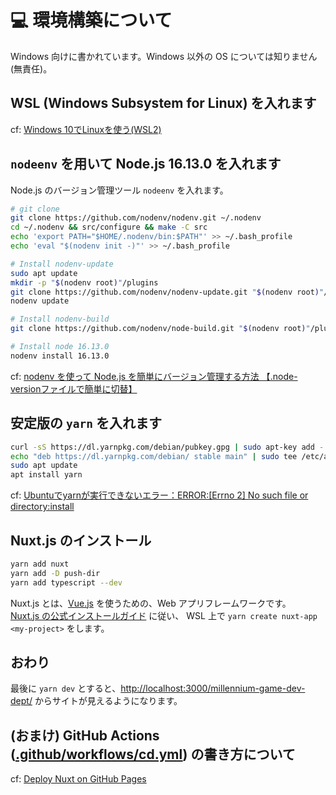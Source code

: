 # :computer: 環境構築について
Windows 向けに書かれています。Windows 以外の OS については知りません(無責任)。  

## WSL (Windows Subsystem for Linux) を入れます
cf: [Windows 10でLinuxを使う(WSL2)](https://qiita.com/whim0321/items/ed76b490daaec152dc69)  

## `nodeenv` を用いて Node.js 16.13.0 を入れます
Node.js のバージョン管理ツール `nodeenv` を入れます。

```sh
# git clone
git clone https://github.com/nodenv/nodenv.git ~/.nodenv
cd ~/.nodenv && src/configure && make -C src
echo 'export PATH="$HOME/.nodenv/bin:$PATH"' >> ~/.bash_profile
echo 'eval "$(nodenv init -)"' >> ~/.bash_profile

# Install nodenv-update
sudo apt update
mkdir -p "$(nodenv root)"/plugins
git clone https://github.com/nodenv/nodenv-update.git "$(nodenv root)"/plugins/nodenv-update
nodenv update

# Install nodenv-build
git clone https://github.com/nodenv/node-build.git "$(nodenv root)"/plugins/node-build

# Install node 16.13.0
nodenv install 16.13.0
```

cf: [nodenv を使って Node.js を簡単にバージョン管理する方法 【.node-versionファイルで簡単に切替】](https://it-web-life.com/nodejs_nodenv/)

## 安定版の `yarn` を入れます
```sh
curl -sS https://dl.yarnpkg.com/debian/pubkey.gpg | sudo apt-key add -
echo "deb https://dl.yarnpkg.com/debian/ stable main" | sudo tee /etc/apt/sources.list.d/yarn.list
sudo apt update
apt install yarn
```

cf: [Ubuntuでyarnが実行できないエラー：ERROR:[Errno 2] No such file or directory:install](https://www.suzu6.net/posts/128-ubuntu-yarn-error/)

## Nuxt.js のインストール
```sh
yarn add nuxt
yarn add -D push-dir
yarn add typescript --dev
```

Nuxt.js とは、[Vue.js](https://v3.ja.vuejs.org/) を使うための、Web アプリフレームワークです。  
[Nuxt.js の公式インストールガイド](https://nuxtjs.org/ja/docs/get-started/installation/) に従い、 WSL 上で `yarn create nuxt-app <my-project>` をします。  

## おわり
最後に `yarn dev` とすると、[http://localhost:3000/millennium-game-dev-dept/](http://localhost:3000/millennium-game-dev-dept/) からサイトが見えるようになります。  

## (おまけ) GitHub Actions ([.github/workflows/cd.yml](https://github.com/moyomogi/millennium-game-dev-dept/blob/master/.github/workflows/cd.yml)) の書き方について
cf: [Deploy Nuxt on GitHub Pages](https://nuxtjs.org/deployments/github-pages/)
